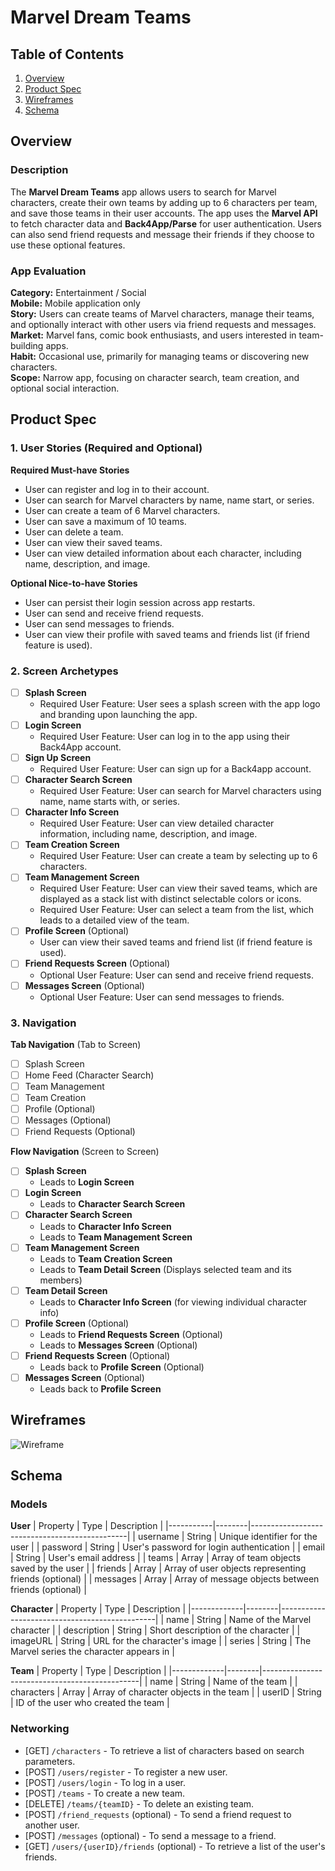 # Marvel Dream Teams

## Table of Contents

1. [Overview](#Overview)
2. [Product Spec](#Product-Spec)
3. [Wireframes](#Wireframes)
4. [Schema](#Schema)

## Overview

### Description

The **Marvel Dream Teams** app allows users to search for Marvel characters, create their own teams by adding up to 6 characters per team, and save those teams in their user accounts. The app uses the **Marvel API** to fetch character data and **Back4App/Parse** for user authentication. Users can also send friend requests and message their friends if they choose to use these optional features.

### App Evaluation

**Category:** Entertainment / Social  
**Mobile:** Mobile application only  
**Story:** Users can create teams of Marvel characters, manage their teams, and optionally interact with other users via friend requests and messages.  
**Market:** Marvel fans, comic book enthusiasts, and users interested in team-building apps.  
**Habit:** Occasional use, primarily for managing teams or discovering new characters.  
**Scope:** Narrow app, focusing on character search, team creation, and optional social interaction.

## Product Spec

### 1. User Stories (Required and Optional)

**Required Must-have Stories**

* User can register and log in to their account.
* User can search for Marvel characters by name, name start, or series.
* User can create a team of 6 Marvel characters.
* User can save a maximum of 10 teams.
* User can delete a team.
* User can view their saved teams.
* User can view detailed information about each character, including name, description, and image.

**Optional Nice-to-have Stories**

* User can persist their login session across app restarts.
* User can send and receive friend requests.
* User can send messages to friends.
* User can view their profile with saved teams and friends list (if friend feature is used).

### 2. Screen Archetypes

- [ ] **Splash Screen**
  * Required User Feature: User sees a splash screen with the app logo and branding upon launching the app.
- [ ] **Login Screen**
  * Required User Feature: User can log in to the app using their Back4App account.
- [ ] **Sign Up Screen**
  * Required User Feature: User can sign up for a Back4app account.
- [ ] **Character Search Screen**
  * Required User Feature: User can search for Marvel characters using name, name starts with, or series.
- [ ] **Character Info Screen**
  * Required User Feature: User can view detailed character information, including name, description, and image.
- [ ] **Team Creation Screen**
  * Required User Feature: User can create a team by selecting up to 6 characters.
- [ ] **Team Management Screen**
  * Required User Feature: User can view their saved teams, which are displayed as a stack list with distinct selectable colors or icons.
  * Required User Feature: User can select a team from the list, which leads to a detailed view of the team.
- [ ] **Profile Screen** (Optional)
  * User can view their saved teams and friend list (if friend feature is used).
- [ ] **Friend Requests Screen** (Optional)
  * Optional User Feature: User can send and receive friend requests.
- [ ] **Messages Screen** (Optional)
  * Optional User Feature: User can send messages to friends.

### 3. Navigation

**Tab Navigation** (Tab to Screen)

- [ ] Splash Screen
- [ ] Home Feed (Character Search)
- [ ] Team Management
- [ ] Team Creation
- [ ] Profile (Optional)
- [ ] Messages (Optional)
- [ ] Friend Requests (Optional)

**Flow Navigation** (Screen to Screen)

- [ ] **Splash Screen**
  * Leads to **Login Screen**
- [ ] **Login Screen**
  * Leads to **Character Search Screen**
- [ ] **Character Search Screen**
  * Leads to **Character Info Screen**
  * Leads to **Team Management Screen**
- [ ] **Team Management Screen**
  * Leads to **Team Creation Screen**
  * Leads to **Team Detail Screen** (Displays selected team and its members)
- [ ] **Team Detail Screen**
  * Leads to **Character Info Screen** (for viewing individual character info)
- [ ] **Profile Screen** (Optional)
  * Leads to **Friend Requests Screen** (Optional)
  * Leads to **Messages Screen** (Optional)
- [ ] **Friend Requests Screen** (Optional)
  * Leads back to **Profile Screen** (Optional)
- [ ] **Messages Screen** (Optional)
  * Leads back to **Profile Screen**

## Wireframes

![Wireframe](https://i.imgur.com/h4d3OhS.png)

## Schema

### Models

**User**
| Property  | Type   | Description                                   |
|-----------|--------|-----------------------------------------------|
| username  | String | Unique identifier for the user                |
| password  | String | User's password for login authentication      |
| email     | String | User's email address                          |
| teams     | Array  | Array of team objects saved by the user       |
| friends   | Array  | Array of user objects representing friends (optional) |
| messages  | Array  | Array of message objects between friends (optional) |

**Character**
| Property    | Type   | Description                                   |
|-------------|--------|-----------------------------------------------|
| name        | String | Name of the Marvel character                  |
| description | String | Short description of the character            |
| imageURL    | String | URL for the character's image                 |
| series      | String | The Marvel series the character appears in    |

**Team**
| Property    | Type   | Description                                   |
|-------------|--------|-----------------------------------------------|
| name        | String | Name of the team                              |
| characters  | Array  | Array of character objects in the team        |
| userID      | String | ID of the user who created the team           |

### Networking

- [GET] `/characters` - To retrieve a list of characters based on search parameters.
- [POST] `/users/register` - To register a new user.
- [POST] `/users/login` - To log in a user.
- [POST] `/teams` - To create a new team.
- [DELETE] `/teams/{teamID}` - To delete an existing team.
- [POST] `/friend_requests` (optional) - To send a friend request to another user.
- [POST] `/messages` (optional) - To send a message to a friend.
- [GET] `/users/{userID}/friends` (optional) - To retrieve a list of the user's friends.
